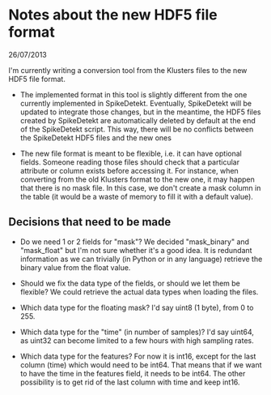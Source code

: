 Notes about the new HDF5 file format
====================================

26/07/2013

I'm currently writing a conversion tool from the Klusters files to the new HDF5 file format.

  * The implemented format in this tool is slightly different from the one currently implemented in SpikeDetekt. Eventually, SpikeDetekt will be updated to integrate those changes, but in the meantime, the HDF5 files created by SpikeDetekt are automatically deleted by default at the end of the SpikeDetekt script. This way, there will be no conflicts between the SpikeDetekt HDF5 files and the new ones
  
  * The new file format is meant to be flexible, i.e. it can have optional fields. Someone reading those files should check that a particular attribute or column exists before accessing it. For instance, when converting from the old Klusters format to the new one, it may happen that there is no mask file. In this case, we don't create a mask column in the table (it would be a waste of memory to fill it with a default value).

Decisions that need to be made
------------------------------

  * Do we need 1 or 2 fields for "mask"? We decided "mask_binary" and "mask_float" but I'm not sure whether it's a good idea. It is redundant information as we can trivially (in Python or in any language) retrieve the binary value from the float value. 
  
  * Should we fix the data type of the fields, or should we let them be flexible? We could retrieve the actual data types when loading the files.
  
  * Which data type for the floating mask? I'd say uint8 (1 byte), from 0 to 255.

  * Which data type for the "time" (in number of samples)? I'd say uint64, as uint32 can become limited to a few hours with high sampling rates.
  
  * Which data type for the features? For now it is int16, except for the last column (time) which would need to be int64. That means that if we want to have the time in the features field, it needs to be int64. The other possibility is to get rid of the last column with time and keep int16.
  
  
  